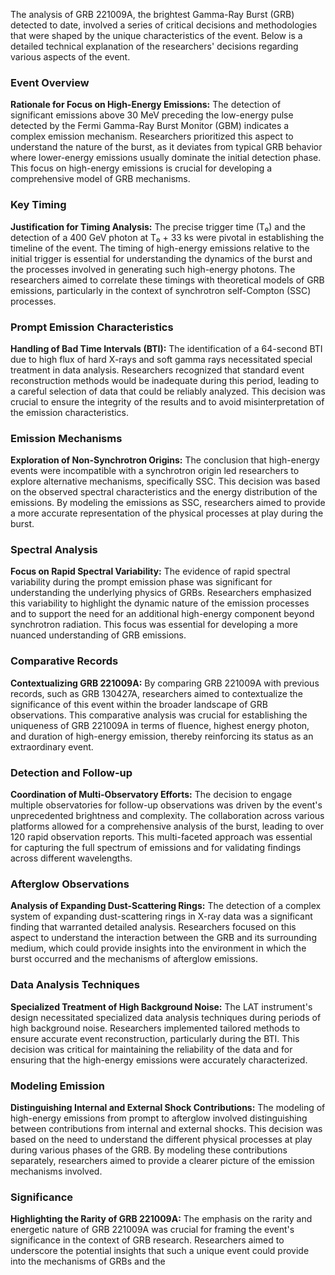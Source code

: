 The analysis of GRB 221009A, the brightest Gamma-Ray Burst (GRB) detected to date, involved a series of critical decisions and methodologies that were shaped by the unique characteristics of the event. Below is a detailed technical explanation of the researchers' decisions regarding various aspects of the event.

### Event Overview
**Rationale for Focus on High-Energy Emissions:**
The detection of significant emissions above 30 MeV preceding the low-energy pulse detected by the Fermi Gamma-Ray Burst Monitor (GBM) indicates a complex emission mechanism. Researchers prioritized this aspect to understand the nature of the burst, as it deviates from typical GRB behavior where lower-energy emissions usually dominate the initial detection phase. This focus on high-energy emissions is crucial for developing a comprehensive model of GRB mechanisms.

### Key Timing
**Justification for Timing Analysis:**
The precise trigger time (T₀) and the detection of a 400 GeV photon at T₀ + 33 ks were pivotal in establishing the timeline of the event. The timing of high-energy emissions relative to the initial trigger is essential for understanding the dynamics of the burst and the processes involved in generating such high-energy photons. The researchers aimed to correlate these timings with theoretical models of GRB emissions, particularly in the context of synchrotron self-Compton (SSC) processes.

### Prompt Emission Characteristics
**Handling of Bad Time Intervals (BTI):**
The identification of a 64-second BTI due to high flux of hard X-rays and soft gamma rays necessitated special treatment in data analysis. Researchers recognized that standard event reconstruction methods would be inadequate during this period, leading to a careful selection of data that could be reliably analyzed. This decision was crucial to ensure the integrity of the results and to avoid misinterpretation of the emission characteristics.

### Emission Mechanisms
**Exploration of Non-Synchrotron Origins:**
The conclusion that high-energy events were incompatible with a synchrotron origin led researchers to explore alternative mechanisms, specifically SSC. This decision was based on the observed spectral characteristics and the energy distribution of the emissions. By modeling the emissions as SSC, researchers aimed to provide a more accurate representation of the physical processes at play during the burst.

### Spectral Analysis
**Focus on Rapid Spectral Variability:**
The evidence of rapid spectral variability during the prompt emission phase was significant for understanding the underlying physics of GRBs. Researchers emphasized this variability to highlight the dynamic nature of the emission processes and to support the need for an additional high-energy component beyond synchrotron radiation. This focus was essential for developing a more nuanced understanding of GRB emissions.

### Comparative Records
**Contextualizing GRB 221009A:**
By comparing GRB 221009A with previous records, such as GRB 130427A, researchers aimed to contextualize the significance of this event within the broader landscape of GRB observations. This comparative analysis was crucial for establishing the uniqueness of GRB 221009A in terms of fluence, highest energy photon, and duration of high-energy emission, thereby reinforcing its status as an extraordinary event.

### Detection and Follow-up
**Coordination of Multi-Observatory Efforts:**
The decision to engage multiple observatories for follow-up observations was driven by the event's unprecedented brightness and complexity. The collaboration across various platforms allowed for a comprehensive analysis of the burst, leading to over 120 rapid observation reports. This multi-faceted approach was essential for capturing the full spectrum of emissions and for validating findings across different wavelengths.

### Afterglow Observations
**Analysis of Expanding Dust-Scattering Rings:**
The detection of a complex system of expanding dust-scattering rings in X-ray data was a significant finding that warranted detailed analysis. Researchers focused on this aspect to understand the interaction between the GRB and its surrounding medium, which could provide insights into the environment in which the burst occurred and the mechanisms of afterglow emissions.

### Data Analysis Techniques
**Specialized Treatment of High Background Noise:**
The LAT instrument's design necessitated specialized data analysis techniques during periods of high background noise. Researchers implemented tailored methods to ensure accurate event reconstruction, particularly during the BTI. This decision was critical for maintaining the reliability of the data and for ensuring that the high-energy emissions were accurately characterized.

### Modeling Emission
**Distinguishing Internal and External Shock Contributions:**
The modeling of high-energy emissions from prompt to afterglow involved distinguishing between contributions from internal and external shocks. This decision was based on the need to understand the different physical processes at play during various phases of the GRB. By modeling these contributions separately, researchers aimed to provide a clearer picture of the emission mechanisms involved.

### Significance
**Highlighting the Rarity of GRB 221009A:**
The emphasis on the rarity and energetic nature of GRB 221009A was crucial for framing the event's significance in the context of GRB research. Researchers aimed to underscore the potential insights that such a unique event could provide into the mechanisms of GRBs and the